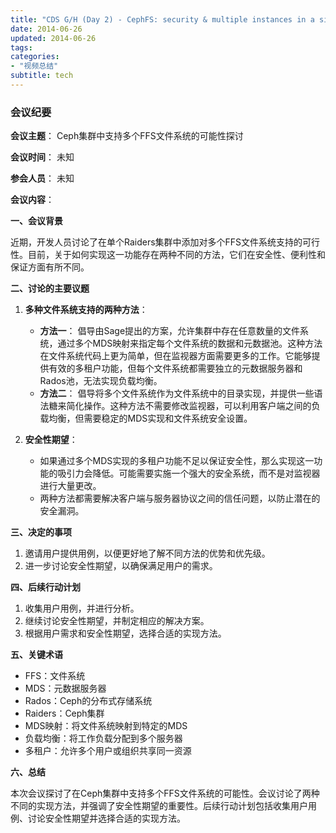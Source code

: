 ```yaml
---
title: "CDS G/H (Day 2) - CephFS: security & multiple instances in a single RADOS cluster"
date: 2014-06-26
updated: 2014-06-26
tags:
categories:
- "视频总结"
subtitle: tech
---
```




### 会议纪要

**会议主题**： Ceph集群中支持多个FFS文件系统的可能性探讨

**会议时间**： 未知

**参会人员**： 未知

**会议内容**：

**一、会议背景**

近期，开发人员讨论了在单个Raiders集群中添加对多个FFS文件系统支持的可行性。目前，关于如何实现这一功能存在两种不同的方法，它们在安全性、便利性和保证方面有所不同。

**二、讨论的主要议题**

1. **多种文件系统支持的两种方法**：
    * **方法一**： 倡导由Sage提出的方案，允许集群中存在任意数量的文件系统，通过多个MDS映射来指定每个文件系统的数据和元数据池。这种方法在文件系统代码上更为简单，但在监视器方面需要更多的工作。它能够提供有效的多租户功能，但每个文件系统都需要独立的元数据服务器和Rados池，无法实现负载均衡。
    * **方法二**： 倡导将多个文件系统作为文件系统中的目录实现，并提供一些语法糖来简化操作。这种方法不需要修改监视器，可以利用客户端之间的负载均衡，但需要稳定的MDS实现和文件系统安全设置。

2. **安全性期望**：
    * 如果通过多个MDS实现的多租户功能不足以保证安全性，那么实现这一功能的吸引力会降低。可能需要实施一个强大的安全系统，而不是对监视器进行大量更改。
    * 两种方法都需要解决客户端与服务器协议之间的信任问题，以防止潜在的安全漏洞。

**三、决定的事项**

1. 邀请用户提供用例，以便更好地了解不同方法的优势和优先级。
2. 进一步讨论安全性期望，以确保满足用户的需求。

**四、后续行动计划**

1. 收集用户用例，并进行分析。
2. 继续讨论安全性期望，并制定相应的解决方案。
3. 根据用户需求和安全性期望，选择合适的实现方法。

**五、关键术语**

* FFS：文件系统
* MDS：元数据服务器
* Rados：Ceph的分布式存储系统
* Raiders：Ceph集群
* MDS映射：将文件系统映射到特定的MDS
* 负载均衡：将工作负载分配到多个服务器
* 多租户：允许多个用户或组织共享同一资源

**六、总结**

本次会议探讨了在Ceph集群中支持多个FFS文件系统的可能性。会议讨论了两种不同的实现方法，并强调了安全性期望的重要性。后续行动计划包括收集用户用例、讨论安全性期望并选择合适的实现方法。